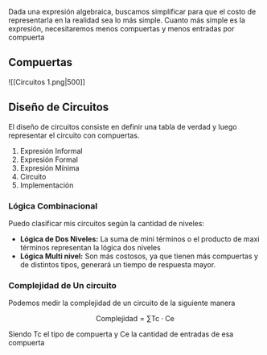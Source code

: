 Dada una expresión algebraica, buscamos simplificar para que el costo de representarla en la realidad sea lo más simple. Cuanto más simple es la expresión, necesitaremos menos compuertas y menos entradas por compuerta

## Compuertas

![[Circuitos 1.png|500]]

## Diseño de Circuitos

El diseño de circuitos consiste en definir una tabla de verdad y luego representar el circuito con compuertas.

1. Expresión Informal
2. Expresión Formal
3. Expresión Mínima
4. Circuito
5. Implementación

### Lógica Combinacional

Puedo clasificar mis circuitos según la cantidad de niveles:

- **Lógica de Dos Niveles:** La suma de mini términos o el producto de maxi términos representan la lógica dos niveles
- **Lógica Multi nivel:** Son más costosos, ya que tienen más compuertas y de distintos tipos, generará un tiempo de respuesta mayor.

### Complejidad de Un circuito

Podemos medir la complejidad de un circuito de la siguiente manera

$$
\text{Complejidad} = \sum\text{Tc}\cdot \text{Ce}
$$

Siendo $\text{Tc}$ el tipo de compuerta y $\text{Ce}$ la cantidad de entradas de esa compuerta
